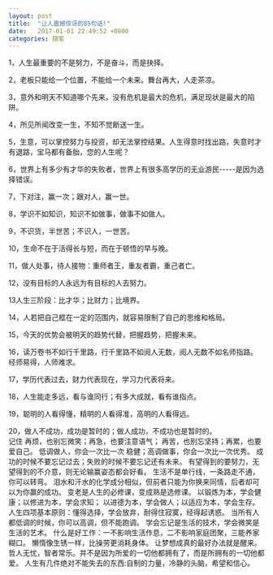```yaml
---
layout: post
title:  "让人震撼惊讶的85句话!"
date:   2017-01-01 22:49:52 +0800
categories: 随笔
---
```

1，人生最重要的不是努力，不是奋斗，而是抉择。  

2，老板只能给一个位置，不能给一个未来。舞台再大，人走茶凉。  

3，意外和明天不知道哪个先来。没有危机是最大的危机，满足现状是最大的陷阱。  

4，所见所闻改变一生，不知不觉断送一生。  

5，生意，可以掌控努力与投资，却无法掌控结果。人生得意时找出路，失意时才有退路，宝马都有备胎，您的人生呢？  

6，世界上有多少有才华的失败者，世界上有很多高学历的无业游民-----是因为选择错误。  

7，下对注，赢一次；跟对人，赢一世。  

8，学识不如知识，知识不如做事，做事不如做人。  

9，不识货，半世苦；不识人，一世苦。  

10，生命不在于活得长与短，而在于顿悟的早与晚。  

11，做人处事，待人接物：重师者王，重友者霸，重己者亡。  

12，没有目标的人永远为有目标的人去努力。  

13人生三阶段：比才华；比财力；比境界。  

14，人若把自己框在一定的范围内，就容易限制了自己的思维和格局。  

15，今天的优势会被明天的趋势代替，把握趋势，把握未来。  

16，读万卷书不如行千里路，行千里路不如阅人无数，阅人无数不如名师指路。经师易得，人师难求。  

17，学历代表过去，财力代表现在，学习力代表将来。  

18，人生能走多远，看与谁同行；有多大成就，看有谁指点。  

19，聪明的人看得懂，精明的人看得准，高明的人看得远。  

20，做人不成功，成功是暂时的；做人成功，不成功也是暂时的。  
记住 
 再烦，也别忘微笑；再急，也要注意语气；
 再苦，也别忘坚持；再累，也要爱自己。
 低调做人，你会一次比一次 稳健；高调做事，你会一次比一次优秀。
 成功的时候不要忘记过去；失败的时候不要忘记还有未来。
 有望得到的要努力，无望得到的不介意，则无论输赢姿态都会好看。 
 生活不是单行线，一条路走不通，你可以转弯。
 泪水和汗水的化学成分相似，但前者只能为你换来同情，后者却可以为你赢的成功。
 变老是人生的必修课，变成熟是选修课。
 以锻炼为本，学会健康；以修进为本，学会求知；
 以进德为本，学会做人；以适应为本，学会生存。
 人生四项基本原则：懂得选择，学会放弃，耐得住寂寞，经得起诱惑。
 当所有人都低调的时候，你可以高调，但不能跑调。
 学会忘记是生活的技术，学会微笑是生活的艺术。 
 什么是好工作：一不影响生活作息，二不影响家庭团聚，三能养家糊口。
 懒惰像生锈一样，比操劳更消耗身体。
 让梦想成真的最好办法就是醒来。
 哲人无忧，智者常乐。并不是因为所爱的一切他都拥有了，而是所拥有的一切他都爱。
 人生有几件绝对不能失去的东西:自制的力量，冷静的头脑，希望和信心。